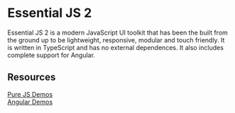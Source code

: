 # Essential JS 2

Essential JS 2 is a modern JavaScript UI toolkit that has been the built from the ground up to be lightweight, responsive, modular and touch friendly. It is written in TypeScript and has no external dependences. It also includes complete support for Angular.

## Resources
[Pure JS Demos](http://ej2.syncfusion.com/demos/)  
[Angular Demos](http://ej2.syncfusion.com/angular/demos/)  
